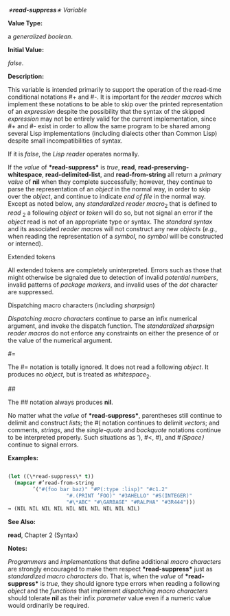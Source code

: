 *∗***read-suppress***∗ Variable* 



**Value Type:** 



a *generalized boolean*. 



**Initial Value:** 



*false*. 



**Description:** 



This variable is intended primarily to support the operation of the read-time conditional notations #+ and #-. It is important for the *reader macros* which implement these notations to be able to skip over the printed representation of an *expression* despite the possibility that the syntax of the skipped *expression* may not be entirely valid for the current implementation, since #+ and #- exist in order to allow the same program to be shared among several Lisp implementations (including dialects other than Common Lisp) despite small incompatibilities of syntax. 



If it is *false*, the *Lisp reader* operates normally. 



If the *value* of **\*read-suppress\*** is *true*, **read**, **read-preserving-whitespace**, **read-delimited-list**, and **read-from-string** all return a *primary value* of **nil** when they complete successfully; however, they continue to parse the representation of an *object* in the normal way, in order to skip over the *object*, and continue to indicate *end of file* in the normal way. Except as noted below, any *standardized reader macro*<sub>2</sub> that is defined to *read* <sub>2</sub> a following *object* or *token* will do so, but not signal an error if the *object* read is not of an appropriate type or syntax. The *standard syntax* and its associated *reader macros* will not construct any new *objects* (*e.g.*, when reading the representation of a *symbol*, no *symbol* will be constructed or interned). 



Extended tokens 



All extended tokens are completely uninterpreted. Errors such as those that might otherwise be signaled due to detection of invalid *potential numbers*, invalid patterns of *package markers*, and invalid uses of the *dot* character are suppressed. 



Dispatching macro characters (including *sharpsign*) 



*Dispatching macro characters* continue to parse an infix numerical argument, and invoke the dispatch function. The *standardized sharpsign reader macros* do not enforce any constraints on either the presence of or the value of the numerical argument. 



#= 



The #= notation is totally ignored. It does not read a following *object*. It produces no *object*, but is treated as *whitespace*<sub>2</sub>. 







 



 



\## 



The ## notation always produces **nil**. 



No matter what the *value* of **\*read-suppress\***, parentheses still continue to delimit and construct *lists*; the #( notation continues to delimit *vectors*; and comments, *strings*, and the *single-quote* and *backquote* notations continue to be interpreted properly. Such situations as ’), #&lt;, #), and #*⟨Space⟩* continue to signal errors. 



**Examples:**
```lisp

(let ((\*read-suppress\* t)) 
  (mapcar #’read-from-string 
	    ’("#(foo bar baz)" "#P(:type :lisp)" "#c1.2" 
			       "#.(PRINT ’FOO)" "#3AHELLO" "#S(INTEGER)" 
			       "#\*ABC" "#\GARBAGE" "#RALPHA" "#3R444"))) 
→ (NIL NIL NIL NIL NIL NIL NIL NIL NIL NIL) 

```
**See Also:** 



**read**, Chapter 2 (Syntax) 



**Notes:** 



*Programmers* and *implementations* that define additional *macro characters* are strongly encouraged to make them respect **\*read-suppress\*** just as *standardized macro characters* do. That is, when the *value* of **\*read-suppress\*** is *true*, they should ignore type errors when reading a following *object* and the *functions* that implement *dispatching macro characters* should tolerate **nil** as their infix *parameter* value even if a numeric value would ordinarily be required. 



